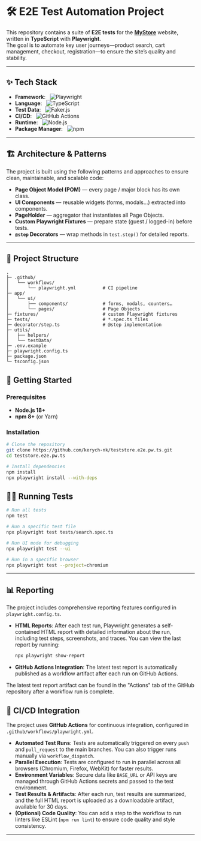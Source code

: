 # 🛠️ E2E Test Automation Project

This repository contains a suite of **E2E tests** for the [**MyStore**](https://teststore.automationtesting.co.uk) website, written in **TypeScript** with **Playwright**.  
The goal is to automate key user journeys—product search, cart management, checkout, registration—to ensure the site’s quality and stability.

---

## ✨ Tech Stack

- **Framework**: &nbsp; ![Playwright](https://img.shields.io/badge/Playwright-45ba4b?style=for-the-badge&logo=playwright&logoColor=white)
- **Language**: &nbsp; ![TypeScript](https://img.shields.io/badge/TypeScript-3178c6?style=for-the-badge&logo=typescript&logoColor=white)
- **Test Data**: &nbsp; ![Faker.js](https://img.shields.io/badge/Faker.js-blue?style=flat&logo=faker)
- **CI/CD**: &nbsp; ![GitHub Actions](https://img.shields.io/badge/GitHub_Actions-2088FF?style=for-the-badge&logo=github-actions&logoColor=white)
- **Runtime**: &nbsp; ![Node.js](https://img.shields.io/badge/Node.js-339933?style=for-the-badge&logo=nodedotjs&logoColor=white)
- **Package Manager**: &nbsp; ![npm](https://img.shields.io/badge/npm-CB3837?style=for-the-badge&logo=npm&logoColor=white)

---

## 🏗️ Architecture & Patterns

The project is built using the following patterns and approaches to ensure clean, maintainable, and scalable code:

- **Page Object Model (POM)** — every page / major block has its own class.
- **UI Components** — reusable widgets (forms, modals…) extracted into components.
- **PageHolder** — aggregator that instantiates all Page Objects.
- **Custom Playwright Fixtures** — prepare state (guest / logged-in) before tests.
- **`@step` Decorators** — wrap methods in `test.step()` for detailed reports.

---

## 📁 Project Structure

```text
.
├─ .github/
│   └── workflows/
│       └── playwright.yml          # CI pipeline
├─ app/
│   └── ui/
│       ├── components/             # forms, modals, counters…
│       └── pages/                  # Page Objects
├─ fixtures/                        # custom Playwright fixtures
├─ tests/                           # *.spec.ts files
├─ decorator/step.ts                # @step implementation
├─ utils/
│   ├── helpers/
│   └── testData/
├─ .env.example
├─ playwright.config.ts
├─ package.json
└─ tsconfig.json
```

## 🚀 Getting Started

### Prerequisites

- **Node.js 18+**
- **npm 8+** (or Yarn)

### Installation

```bash
# Clone the repository
git clone https://github.com/kerych-nk/teststore.e2e.pw.ts.git
cd teststore.e2e.pw.ts

# Install dependencies
npm install
npx playwright install --with-deps
```

## 🏃‍♂️ Running Tests

```bash
# Run all tests
npm test

# Run a specific test file
npx playwright test tests/search.spec.ts

# Run UI mode for debugging
npx playwright test --ui

# Run in a specific browser
npx playwright test --project=chromium
```

---

## 📊 Reporting

The project includes comprehensive reporting features configured in `playwright.config.ts`.

- **HTML Reports**: After each test run, Playwright generates a self-contained HTML report with detailed information about the run, including test steps, screenshots, and traces. You can view the last report by running:

  ```bash
  npx playwright show-report
  ```

- **GitHub Actions Integration**: The latest test report is automatically published as a workflow artifact after each run on GitHub Actions.

The latest test report artifact can be found in the "Actions" tab of the GitHub repository after a workflow run is complete.

## 🔄 CI/CD Integration

The project uses **GitHub Actions** for continuous integration, configured in `.github/workflows/playwright.yml`.

- **Automated Test Runs**: Tests are automatically triggered on every `push` and `pull_request` to the main branches. You can also trigger runs manually via `workflow_dispatch`.
- **Parallel Execution**: Tests are configured to run in parallel across all browsers (Chromium, Firefox, WebKit) for faster results.
- **Environment Variables**: Secure data like `BASE_URL` or API keys are managed through GitHub Actions secrets and passed to the test environment.
- **Test Results & Artifacts**: After each run, test results are summarized, and the full HTML report is uploaded as a downloadable artifact, available for 30 days.
- **(Optional) Code Quality**: You can add a step to the workflow to run linters like ESLint (`npm run lint`) to ensure code quality and style consistency.

---
